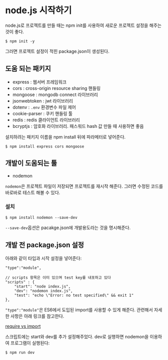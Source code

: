 # node.js 시작하기
node.js로 프로젝트를 만들 때는 npm init를 사용하여 새로운 프로젝트 설정을 해주는 것이 좋다.
```
$ npm init -y
```
그러면 프로젝트 설정이 적힌 package.json이 생성된다.
## 도움 되는 패키지
* express : 웹서버 프레임워크
* cors : cross-origin resource sharing 핸들링
* mongoose : mongodb connect 라이브러리
* jsonwebtoken : jwt 라이브러리
* dotenv : `.env` 환경변수 파일 제어
* cookie-parser : 쿠키 핸들링 툴
* redis : redis 클라이언트 라이브러리
* bcryptjs : 암호화 라이브러리. 패스워드 hash 값 만들 때 사용하면 좋음

설치하려는 패키지 이름을 npm install 뒤에 파라메터로 넣어준다.
```
$ npm install express cors mongoose
```
## 개발이 도움되는 툴
* nodemon

`nodemon`은 프로젝트 파일이 저장되면 프로젝트를 재시작 해준다. 그러면 수정된 코드를 바로바로 테스트 해볼 수 있다.
### 설치
```
$ npm install nodemon --save-dev
```
`--save-dev`옵션은 pacakge.json에 개발용도라는 것을 명시해준다.

## 개발 전 package.json 설정
아래와 같이 타입과 시작 설정을 넣어준다:
```
"type":"module",

// scripts 항목은 이미 있으며 test key를 내포하고 있다
"scripts" : {
    "start": "node index.js",
    "dev": "nodemon index.js",
    "test": "echo \"Error: no test specified\" && exit 1"
},
```
`"type":"module"`은 ES6에서 도입된 import를 사용할 수 있게 해준다. 관련해서 자세한 사항은 아래 링크를 참고한다.

[require vs import](https://inpa.tistory.com/entry/NODE-%F0%9F%93%9A-require-%E2%9A%94%EF%B8%8F-import-CommonJs%EC%99%80-ES6-%EC%B0%A8%EC%9D%B4-1)

스크립트에는 start와 dev를 추가 설정해주었다. dev로 실행하면 nodemon을 이용하여 프로그램이 실행된다:
```
$ npm run dev
```